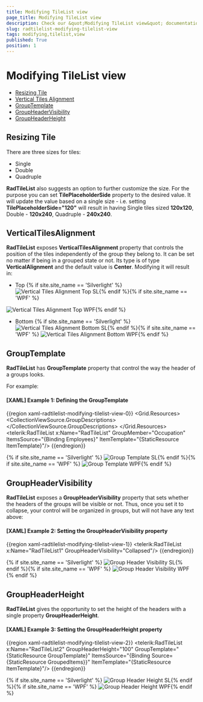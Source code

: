 ```yaml
---
title: Modifying TileList view
page_title: Modifying TileList view
description: Check our &quot;Modifying TileList view&quot; documentation article for the RadTileList WPF control.
slug: radtilelist-modifying-tilelist-view
tags: modifying,tilelist,view
published: True
position: 1
---
```


# Modifying TileList view

* [Resizing Tile](#resizing-tile)
* [Vertical Tiles Alignment](#verticaltilesalignment)
* [GroupTemplate](#grouptemplate)
* [GroupHeaderVisibility](#groupheadervisibility)
* [GroupHeaderHeight](#groupheaderheight)

## Resizing Tile

There are three sizes for tiles:
* Single
* Double
* Quadruple

__RadTileList__ also suggests an option to further customize the size. For the purpose you can set __TilePlaceholderSide__ property to the desired value. It will update the value based on a single size - i.e. setting __TilePlaceholderSide="120"__ will result in having Single tiles sized __120x120__, Double - __120x240__, Quadruple - __240x240__. 

## VerticalTilesAlignment

__RadTileList__ exposes __VerticalTilesAlignment__ property that controls the position of the tiles independently of the group they belong to. It can be set no matter if being in a grouped state or not. Its type is of type __VerticalAlignment__ and the default value is __Center__. Modifying it will result in: 

* Top {% if site.site_name == 'Silverlight' %}
![Vertical Tiles Alignment Top SL](images/VerticalTilesAlignment_Top_SL.PNG){% endif %}{% if site.site_name == 'WPF' %}

![Vertical Tiles Alignment Top WPF](images/VerticalTilesAlignment_Top_WPF.PNG){% endif %}

* Bottom {% if site.site_name == 'Silverlight' %}
![Vertical Tiles Alignment Bottom SL](images/VerticalTilesAlignment_Bottom_SL.PNG){% endif %}{% if site.site_name == 'WPF' %}
![Vertical Tiles Alignment Bottom WPF](images/VerticalTilesAlignment_Bottom_WPF.PNG){% endif %}

## GroupTemplate

__RadTileList__ has __GroupTemplate__ property that control the way the header of a groups looks.
        

For example:        

#### __[XAML] Example 1: Defining the GroupTemplate__

{{region xaml-radtilelist-modifying-tilelist-view-0}}
			<Grid.Resources>
			  <DataTemplate x:Key="ItemTemplate">
			    <TextBlock Text="{Binding FirstName}"/>
			  </DataTemplate>
			  <DataTemplate x:Key="GroupTemplate">
			    <TextBlock Text="{Binding}" FontWeight="Bold" Foreground="#FF006AC1" FontSize="20"/>
			  </DataTemplate>
			  <CollectionViewSource x:Key="GroupedItems" Source="{Binding Employees}">
			    <CollectionViewSource.GroupDescriptions>
			      <PropertyGroupDescription PropertyName="Occupation" />
			    </CollectionViewSource.GroupDescriptions>
			  </CollectionViewSource>
			</Grid.Resources>
			<telerik:RadTileList x:Name="RadTileList"
			              GroupMember="Occupation"
			              ItemsSource="{Binding Employees}"
			              ItemTemplate="{StaticResource ItemTemplate}"/>
	{{endregion}}


{% if site.site_name == 'Silverlight' %}
![Group Template SL](images/GroupTemplate_SL.PNG){% endif %}{% if site.site_name == 'WPF' %}
![Group Template WPF](images/GroupTemplate_WPF.PNG){% endif %}

## GroupHeaderVisibility

__RadTileList__ exposes a __GroupHeaderVisibility__ property that sets whether the headers of the groups will be visible or not. Thus, once you set it to collapse, your control will be organized in groups, but will not have any text above:
        

#### __[XAML] Example 2: Setting the GroupHeaderVisibility property__

{{region xaml-radtilelist-modifying-tilelist-view-1}}
			<telerik:RadTileList x:Name="RadTileList1"
			                     GroupHeaderVisibility="Collapsed"/>
	{{endregion}}

{% if site.site_name == 'Silverlight' %}
![Group Header Visibility SL](images/GroupHeaderVisibility_SL.PNG){% endif %}{% if site.site_name == 'WPF' %}
![Group Header Visibility WPF](images/GroupHeaderVisibility_WPF.PNG){% endif %}

## GroupHeaderHeight

__RadTileList__ gives the opportunity to set the height of the headers with a single property __GroupHeaderHeight__.
        

#### __[XAML] Example 3: Setting the GroupHeaderHeight property__

{{region xaml-radtilelist-modifying-tilelist-view-2}}
			<telerik:RadTileList x:Name="RadTileList2"
			                GroupHeaderHeight="100"
			                GroupTemplate="{StaticResource GroupTemplate}"
			                ItemsSource="{Binding Source={StaticResource GroupedItems}}"
			                ItemTemplate="{StaticResource ItemTemplate}"/>
	{{endregion}}

{% if site.site_name == 'Silverlight' %}
![Group Header Height SL](images/GroupHeaderHeight_SL.PNG){% endif %}{% if site.site_name == 'WPF' %}
![Group Header Height WPF](images/GroupHeaderHeight_WPF.PNG){% endif %}

